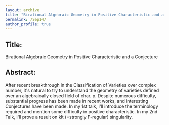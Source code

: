 ```yaml
---
layout: archive
title: "Birational Algebraic Geometry in Positive Characteristic and a Conjecture"
permalink: /Sep14/
author_profile: true
---
```



## Title: 
Birational Algebraic Geometry in Positive Characteristic and a Conjecture

## Abstract: 
After recent breakthrough in the Classification of Varieties over complex number, it's natural to try to understand the geometry of varieties defined over an algebraically closed field of char. p. Despite numerous difficulty, substantial progress has been made in recent works, and interesting Conjectures have been made. In my 1st talk, I'll introduce the terminology required and mention some difficulty in positive characteristic. In my 2nd Talk, I'll prove a result on klt (=strongly F-regular) singularity. 

